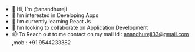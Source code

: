 - 👋 Hi, I’m @anandhureji
- 👀 I’m interested in Developing Apps
- 🌱 I’m currently learning React Js
- 💞️ I’m looking to collaborate on Application Development
- 📫 To Reach out to me contact on my mail id : anandhureji33@gmail.com ,mob : +91 9544233382 

<!---
anandhureji/anandhureji is a ✨ special ✨ repository because its `README.md` (this file) appears on your GitHub profile.
You can click the Preview link to take a look at your changes.
--->
